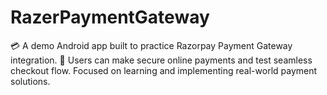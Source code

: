# RazerPaymentGateway
 💳 A demo Android app built to practice Razorpay Payment Gateway integration. 🔐 Users can make secure online payments and test seamless checkout flow. Focused on learning and implementing real-world payment solutions.
